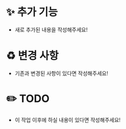 # ✨ 추가 기능
- 새로 추가된 내용을 작성해주세요!

# ♻️ 변경 사항
- 기존과 변경된 사항이 있다면 작성해주세요!

# ✏️ TODO
- 이 작업 이후에 하실 내용이 있다면 작성해주세요!
